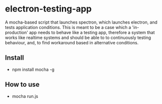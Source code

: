 # electron-testing-app

A mocha-based script that launches spectron, which launches electron, and tests application conditions. This is meant to be a case which a 'in-production' app needs to behave like a testing app, therefore a system that works like realtime systems and should be able to to continuously testing behaviour, and, to find workaround based in alternative conditions. 

## Install 

* npm install mocha -g 

## How to use

* mocha run.js
